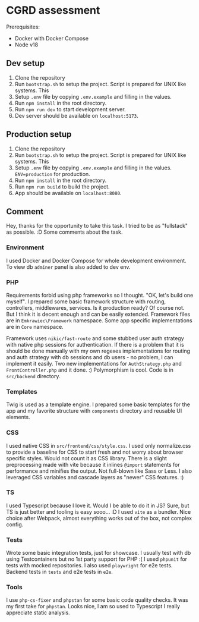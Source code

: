 # CGRD assessment
Prerequisites:
- Docker with Docker Compose
- Node v18

## Dev setup
1. Clone the repository
2. Run `bootstrap.sh` to setup the project. Script is prepared for UNIX like systems. This
3. Setup `.env` file by copying `.env.example` and filling in the values.
4. Run `npm install` in the root directory.
5. Run `npm run dev` to start development server.
6. Dev server should be available on `localhost:5173`.

## Production setup
1. Clone the repository
2. Run `bootstrap.sh` to setup the project. Script is prepared for UNIX like systems. This
3. Setup `.env` file by copying `.env.example` and filling in the values. `ENV=production` for production.
4. Run `npm install` in the root directory.
5. Run `npm run build` to build the project.
6. App should be available on `localhost:8080`.
  
## Comment
Hey, thanks for the opportunity to take this task. I tried to be as "fullstack" as possible. :D
Some comments about the task.

### Environment
I used Docker and Docker Compose for whole development environment. To view db `adminer` panel is also added to dev env. 

### PHP
Requirements forbid using php frameworks so I thought. "OK, let's build one myself". I prepared some basic framework structure
with routing, controllers, middlewares, services. Is it production ready? Of course not. But I think it is decent enough and can
be easily extended. Framework files are in `Emkrawiec\Framework` namespace. Some app specific implementations are in `Core` namespace.

Framework uses `nikic/fast-route` and some stubbed user auth strategy with native php sessions for authentication. If there is a problem that
it is should be done manually with my own regexes implementations for routing and auth strategy with db sessions and db users - 
no problem, I can implement it easily. Two new implementations for `AuthStrategy.php` and `FrontController.php` and it done. :) Polymorphism is cool.
Code is in `src/backend` directory.

### Templates
Twig is used as a template engine. I prepared some basic templates for the app and my favorite structure with `components` directory and
reusable UI elements.

### CSS
I used native CSS in `src/frontend/css/style.css`. I used only normalize.css to provide a baseline for CSS to start fresh and
not worry about browser specific styles. Would not count it as CSS library. There is a slight preprocessing made with 
vite because it inlines `@import` statements for performance and minifies the output. Not full-blown like Sass or Less.
I also leveraged CSS variables and cascade layers as "newer" CSS features. :)

### TS
I used Typescript because I love it. Would I be able to do it in JS? Sure, but TS is just better and tooling is easy sooo... :D
I used `vite` as a bundler. Nice choice after Webpack, almost everything works out of the box, not complex config.

### Tests
Wrote some basic integration tests, just for showcase. I usually test with db using Testcontainers but no 1st party support for PHP :(
I used `phpunit` for tests with mocked repositories. I also used `playwright` for e2e tests. Backend tests in `tests` and e2e tests in `e2e`.

### Tools
I use `php-cs-fixer` and `phpstan` for some basic code quality checks. It was my first take for `phpstan`. Looks nice, I am so
used to Typescript I really appreciate static analysis. 


